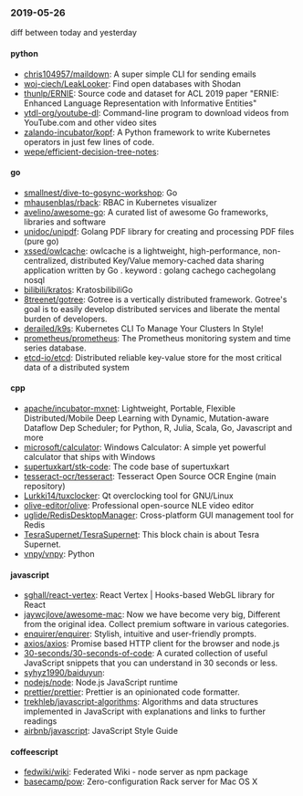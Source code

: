 ### 2019-05-26
diff between today and yesterday

#### python
* [chris104957/maildown](https://github.com/chris104957/maildown): A super simple CLI for sending emails
* [woj-ciech/LeakLooker](https://github.com/woj-ciech/LeakLooker): Find open databases with Shodan
* [thunlp/ERNIE](https://github.com/thunlp/ERNIE): Source code and dataset for ACL 2019 paper "ERNIE: Enhanced Language Representation with Informative Entities"
* [ytdl-org/youtube-dl](https://github.com/ytdl-org/youtube-dl): Command-line program to download videos from YouTube.com and other video sites
* [zalando-incubator/kopf](https://github.com/zalando-incubator/kopf): A Python framework to write Kubernetes operators in just few lines of code.
* [wepe/efficient-decision-tree-notes](https://github.com/wepe/efficient-decision-tree-notes): 

#### go
* [smallnest/dive-to-gosync-workshop](https://github.com/smallnest/dive-to-gosync-workshop): Go
* [mhausenblas/rback](https://github.com/mhausenblas/rback): RBAC in Kubernetes visualizer
* [avelino/awesome-go](https://github.com/avelino/awesome-go): A curated list of awesome Go frameworks, libraries and software
* [unidoc/unipdf](https://github.com/unidoc/unipdf): Golang PDF library for creating and processing PDF files (pure go)
* [xssed/owlcache](https://github.com/xssed/owlcache): owlcache is a lightweight, high-performance, non-centralized, distributed Key/Value memory-cached data sharing application written by Go . keyword : golang cachego cachegolang nosql
* [bilibili/kratos](https://github.com/bilibili/kratos): KratosbilibiliGo
* [8treenet/gotree](https://github.com/8treenet/gotree): Gotree is a vertically distributed framework. Gotree's goal is to easily develop distributed services and liberate the mental burden of developers.
* [derailed/k9s](https://github.com/derailed/k9s):  Kubernetes CLI To Manage Your Clusters In Style!
* [prometheus/prometheus](https://github.com/prometheus/prometheus): The Prometheus monitoring system and time series database.
* [etcd-io/etcd](https://github.com/etcd-io/etcd): Distributed reliable key-value store for the most critical data of a distributed system

#### cpp
* [apache/incubator-mxnet](https://github.com/apache/incubator-mxnet): Lightweight, Portable, Flexible Distributed/Mobile Deep Learning with Dynamic, Mutation-aware Dataflow Dep Scheduler; for Python, R, Julia, Scala, Go, Javascript and more
* [microsoft/calculator](https://github.com/microsoft/calculator): Windows Calculator: A simple yet powerful calculator that ships with Windows
* [supertuxkart/stk-code](https://github.com/supertuxkart/stk-code): The code base of supertuxkart
* [tesseract-ocr/tesseract](https://github.com/tesseract-ocr/tesseract): Tesseract Open Source OCR Engine (main repository)
* [Lurkki14/tuxclocker](https://github.com/Lurkki14/tuxclocker): Qt overclocking tool for GNU/Linux
* [olive-editor/olive](https://github.com/olive-editor/olive): Professional open-source NLE video editor
* [uglide/RedisDesktopManager](https://github.com/uglide/RedisDesktopManager):  Cross-platform GUI management tool for Redis
* [TesraSupernet/TesraSupernet](https://github.com/TesraSupernet/TesraSupernet): This block chain is about Tesra Supernet.
* [vnpy/vnpy](https://github.com/vnpy/vnpy): Python

#### javascript
* [sghall/react-vertex](https://github.com/sghall/react-vertex):  React Vertex | Hooks-based WebGL library for React
* [jaywcjlove/awesome-mac](https://github.com/jaywcjlove/awesome-mac):  Now we have become very big, Different from the original idea. Collect premium software in various categories.
* [enquirer/enquirer](https://github.com/enquirer/enquirer): Stylish, intuitive and user-friendly prompts.
* [axios/axios](https://github.com/axios/axios): Promise based HTTP client for the browser and node.js
* [30-seconds/30-seconds-of-code](https://github.com/30-seconds/30-seconds-of-code): A curated collection of useful JavaScript snippets that you can understand in 30 seconds or less.
* [syhyz1990/baiduyun](https://github.com/syhyz1990/baiduyun):  
* [nodejs/node](https://github.com/nodejs/node): Node.js JavaScript runtime 
* [prettier/prettier](https://github.com/prettier/prettier): Prettier is an opinionated code formatter.
* [trekhleb/javascript-algorithms](https://github.com/trekhleb/javascript-algorithms):  Algorithms and data structures implemented in JavaScript with explanations and links to further readings
* [airbnb/javascript](https://github.com/airbnb/javascript): JavaScript Style Guide

#### coffeescript
* [fedwiki/wiki](https://github.com/fedwiki/wiki): Federated Wiki - node server as npm package
* [basecamp/pow](https://github.com/basecamp/pow): Zero-configuration Rack server for Mac OS X

